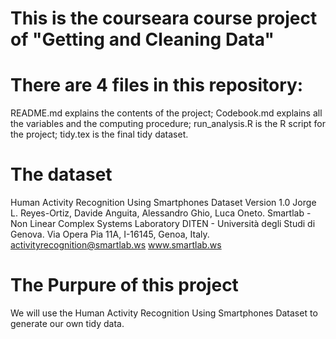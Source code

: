 ﻿
This is the courseara course project of "Getting and Cleaning Data"
======================================

There are 4 files in this repository:
======================================

README.md explains the contents of the project;
Codebook.md explains all the variables and the computing procedure;
run_analysis.R is the R script for the project;
tidy.tex is the final tidy dataset.


The dataset
======================================
Human Activity Recognition Using Smartphones Dataset
Version 1.0
Jorge L. Reyes-Ortiz, Davide Anguita, Alessandro Ghio, Luca Oneto.
Smartlab - Non Linear Complex Systems Laboratory
DITEN - Università degli Studi di Genova.
Via Opera Pia 11A, I-16145, Genoa, Italy.
activityrecognition@smartlab.ws
www.smartlab.ws

The Purpure of this project
======================================
We will use the Human Activity Recognition Using Smartphones Dataset to generate our own tidy data.
